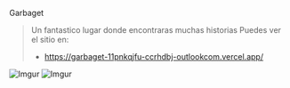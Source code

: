 
Garbaget
>Un fantastico lugar donde encontraras muchas historias
> Puedes ver el sitio en:
> - https://garbaget-11pnkqjfu-ccrhdbj-outlookcom.vercel.app/
>
![Imgur](https://c.tenor.com/g_jvzRTImI4AAAAd/wut.gif)
![Imgur](https://i.imgur.com/HqQiVaH.png)
